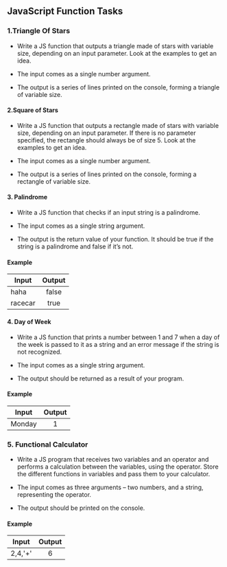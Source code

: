 ## JavaScript Function Tasks

### 1.Triangle Of Stars

  * Write a JS function that outputs a triangle made of stars with variable size, depending on an input parameter. Look
    at the examples to get an idea.
  
  * The input comes as a single number argument.
  
  *  The output is a series of lines printed on the console, forming a triangle of variable size.
  

#### 2.Square of Stars

  * Write a JS function that outputs a rectangle made of stars with variable size, depending on an input parameter. If
  there is no parameter specified, the rectangle should always be of size 5. Look at the examples to get an idea.

  * The input comes as a single number argument.

  * The output is a series of lines printed on the console, forming a rectangle of variable size. 

#### 3. Palindrome

* Write a JS function that checks if an input string is a palindrome.


* The input comes as a single string argument.


* The output is the return value of your function. It should be true if the string is a palindrome and false if it’s not.

#### Example

| Input      | Output        |
| -----------|:-------------:|
| haha | false| 
| racecar | true|

#### 4. Day of Week

* Write a JS function that prints a number between 1 and 7 when a day of the week is passed to it as a string and an
 error message if the string is not recognized.

* The input comes as a single string argument.


* The output should be returned as a result of your program.

#### Example

| Input      | Output        |
| -----------|:-------------:|
| Monday | 1| 

### 5. Functional Calculator

* Write a JS program that receives two variables and an operator and performs a calculation between the variables,
  using the operator. Store the different functions in variables and pass them to your calculator.


* The input comes as three arguments – two numbers, and a string, representing the operator.


* The output should be printed on the console.

#### Example

| Input      | Output        |
| -----------|:-------------:|
| 2,4,'+' | 6 | 